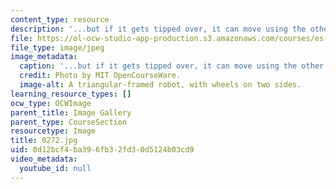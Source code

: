 ```yaml
---
content_type: resource
description: '...but if it gets tipped over, it can move using the other set.'
file: https://ol-ocw-studio-app-production.s3.amazonaws.com/courses/es-293-lego-robotics-spring-2007/0d12bcf4ba396fb32fd30d5124b03cd9_0272.jpg
file_type: image/jpeg
image_metadata:
  caption: '...but if it gets tipped over, it can move using the other set.'
  credit: Photo by MIT OpenCourseWare.
  image-alt: A triangular-framed robot, with wheels on two sides.
learning_resource_types: []
ocw_type: OCWImage
parent_title: Image Gallery
parent_type: CourseSection
resourcetype: Image
title: 0272.jpg
uid: 0d12bcf4-ba39-6fb3-2fd3-0d5124b03cd9
video_metadata:
  youtube_id: null
---
```

